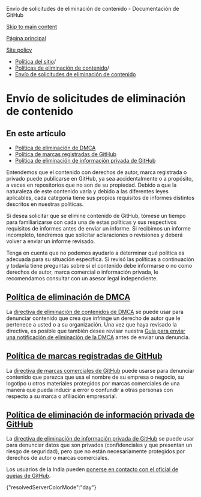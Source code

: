 Envío de solicitudes de eliminación de contenido - Documentación de GitHub

[Skip to main content](#main-content)

[Página principal](/es)

[Site policy](/es/site-policy)

* [Política del sitio](/es/site-policy)/
* [Políticas de eliminación de contenido](/es/site-policy/content-removal-policies)/
* [Envío de solicitudes de eliminación de contenido](/es/site-policy/content-removal-policies/submitting-content-removal-requests)

Envío de solicitudes de eliminación de contenido
==========

En este artículo
----------

* [Política de eliminación de DMCA](#dmca-takedown-policy)
* [Política de marcas registradas de GitHub](#github-trademark-policy)
* [Política de eliminación de información privada de GitHub](#github-private-information-removal-policy)

Entendemos que el contenido con derechos de autor, marca registrada o privado puede publicarse en GitHub, ya sea accidentalmente o a propósito, a veces en repositorios que no son de su propiedad. Debido a que la naturaleza de este contenido varía y debido a las diferentes leyes aplicables, cada categoría tiene sus propios requisitos de informes distintos descritos en nuestras políticas.

Si desea solicitar que se elimine contenido de GitHub, tómese un tiempo para familiarizarse con cada una de estas políticas y sus respectivos requisitos de informes antes de enviar un informe. Si recibimos un informe incompleto, tendremos que solicitar aclaraciones o revisiones y deberá volver a enviar un informe revisado.

Tenga en cuenta que no podemos ayudarlo a determinar qué política es adecuada para su situación específica. Si revisó las políticas a continuación y todavía tiene preguntas sobre si el contenido debe informarse o no como derechos de autor, marca comercial o información privada, le recomendamos consultar con un asesor legal independiente.

[Política de eliminación de DMCA](#dmca-takedown-policy)
----------

La [directiva de eliminación de contenidos de DMCA](/es/site-policy/content-removal-policies/dmca-takedown-policy) se puede usar para denunciar contenido que crea que infringe un derecho de autor que le pertenece a usted o a su organización. Una vez que haya revisado la directiva, es posible que también desee revisar nuestra [Guía para enviar una notificación de eliminación de la DMCA](/es/site-policy/content-removal-policies/guide-to-submitting-a-dmca-takedown-notice) antes de enviar una denuncia.

[Política de marcas registradas de GitHub](#github-trademark-policy)
----------

La [directiva de marcas comerciales de GitHub](/es/site-policy/content-removal-policies/github-trademark-policy) puede usarse para denunciar contenido que parezca que usa el nombre de su empresa o negocio, su logotipo u otros materiales protegidos por marcas comerciales de una manera que pueda inducir a error o confundir a otras personas con respecto a su marca o afiliación empresarial.

[Política de eliminación de información privada de GitHub](#github-private-information-removal-policy)
----------

La [directiva de eliminación de información privada de GitHub](/es/site-policy/content-removal-policies/github-private-information-removal-policy) se puede usar para denunciar datos que son privados (confidenciales y que presentan un riesgo de seguridad), pero que no están necesariamente protegidos por derechos de autor o marcas comerciales.

Los usuarios de la India pueden [ponerse en contacto con el oficial de quejas de GitHub](https://support.github.com/contact/india-grievance-officer).

{"resolvedServerColorMode":"day"}
